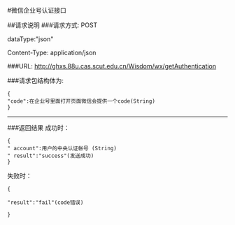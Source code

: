 


#微信企业号认证接口

##请求说明
###请求方式: 
POST

dataType:"json"

Content-Type: application/json

###URL:
http://ghxs.88u.cas.scut.edu.cn/Wisdom/wx/getAuthentication

###请求包结构体为:
```
{
"code":在企业号里面打开页面微信会提供一个code(String)
}

```

---


###返回结果
成功时：
```
{
" account":用户的中央认证帐号 (String)
" result":"success"(发送成功)
}
```
失败时：
```
{

"result":"fail"(code错误)

}
```


